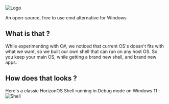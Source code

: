 ![Logo](https://i.imgur.com/YwyaRdJ.png "Logo")

An open-source, free to use cmd alternative for Windows
##
## What is that ?
While experimenting with C#, we noticed that current OS's doesn't fits with what we want, so we built our own shell that can run on any host OS. So you keep your main OS, while getting a brand new shell, and brand new apps.
## How does that looks ?
Here's a classic HorizonOS Shell running in Debug mode on Windows 11 :
![Shell](https://i.imgur.com/oAB4WSU.png "Shell")
